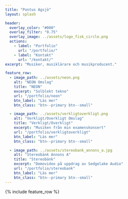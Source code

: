 ```yaml
---
title: "Pontus Agsjö"
layout: splash

header:
  overlay_color: "#000"
  overlay_filter: "0.75"
  overlay_image: ../assets/logo_fisk_circle.png
  actions:
    - label: "Portfolio"
      url: "/portfolio/"
    - label: "Kontakt"
      url: "/kontakt/"
excerpt: "Musiker, musiklärare och musikproducent."

feature_row:
  - image_path: ../assets/neon.png
    alt: "NEON Omslag"
    title: "NEON"
    excerpt: "Solblekt tekno"
    url: "/portfolio/neon"
    btn_label: "Läs mer"
    btn_class: "btn--primary btn--small"

  - image_path: ../assets/verkligtoverkligt.png
    alt: "Verkligt/Overkligt Omslag"
    title: "Verkligt/Overkligt"
    excerpt: "Musiken från min examenskonsert"
    url: "/portfolio/verkligtoverkligt"
    btn_label: "Läs mer"
    btn_class: "btn--primary btn--small"

  - image_path: ../assets/stereobank_annons_a.jpg
    alt: "Stereobänk Annons A"
    title: "Stereobänk"
    excerpt: "Demovideo på uppdrag av Sedgelake Audio"
    url: "/portfolio/stereobank"
    btn_label: "Läs mer"
    btn_class: "btn--primary btn--small"
---
```


{% include feature_row %}